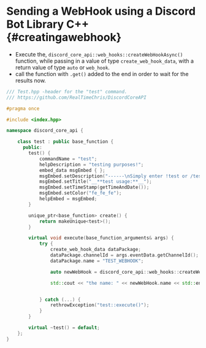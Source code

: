 Sending a WebHook using a Discord Bot Library C++ {#creatingawebhook}
============
- Execute the, `discord_core_api::web_hooks::createWebHookAsync()` function, while passing in a value of type `create_web_hook_data`, with a return value of type `auto` or `web_hook`.
- call the function with `.get()` added to the end in order to wait for the results now.

```cpp
/// Test.hpp -header for the "test" command.
/// https://github.com/RealTimeChris/DiscordCoreAPI

#pragma once

#include <index.hpp>

namespace discord_core_api {

	class test : public base_function {
	  public:
		test() {
			commandName = "test";
			helpDescription = "testing purposes!";
			embed_data msgEmbed { };
			msgEmbed.setDescription("------\nSimply enter !test or /test!\n------");
			msgEmbed.setTitle("__**test usage:**__");
			msgEmbed.setTimeStamp(getTimeAndDate());
			msgEmbed.setColor("fe_fe_fe");
			helpEmbed = msgEmbed;
		}

		unique_ptr<base_function> create() {
			return makeUnique<test>();
		}

		virtual void execute(base_function_arguments& args) {
			try {
				create_web_hook_data dataPackage;
				dataPackage.channelId = args.eventData.getChannelId();
				dataPackage.name = "TEST_WEBHOOK";

				auto newWebHook = discord_core_api::web_hooks::createWebHookAsync(const& dataPackage).get();

				std::cout << "the name: " << newWebHook.name << std::endl;


			} catch (...) {
				rethrowException("test::execute()");
			}
		}

		virtual ~test() = default;
	};
}
```
